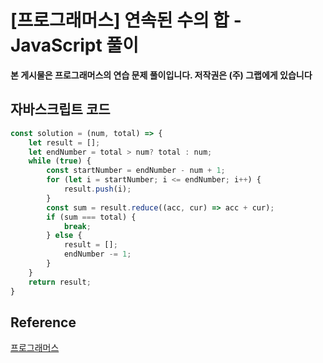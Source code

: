 # [프로그래머스] 연속된 수의 합 - JavaScript 풀이

**본 게시물은 프로그래머스의 연습 문제 풀이입니다. 저작권은 (주) 그랩에게 있습니다**

## 자바스크립트 코드

```JavaScript
const solution = (num, total) => {
    let result = [];
    let endNumber = total > num? total : num;
    while (true) {
        const startNumber = endNumber - num + 1;
        for (let i = startNumber; i <= endNumber; i++) {
            result.push(i);
        }
        const sum = result.reduce((acc, cur) => acc + cur);
        if (sum === total) {
            break;
        } else {
            result = [];
            endNumber -= 1;
        }
    }
    return result;
}
```



## Reference

[프로그래머스](https://programmers.co.kr)

